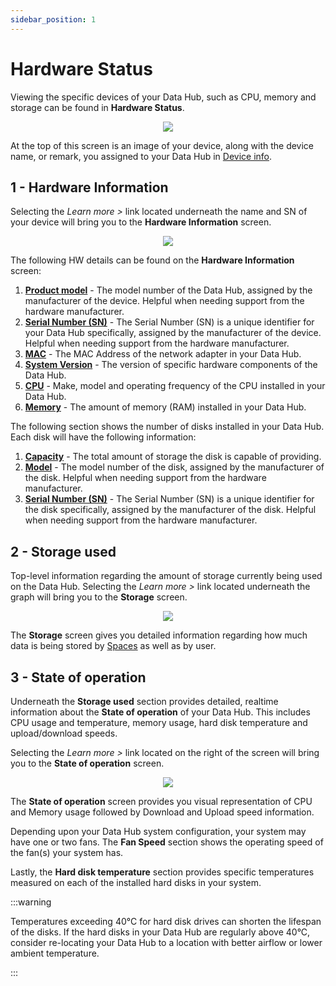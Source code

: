 ```yaml
---
sidebar_position: 1
---
```


# Hardware Status
Viewing the specific devices of your Data Hub, such as CPU, memory and storage can be found in **Hardware Status**.

<p align="center">
<img src={require("./settings-hardware-status-home.png").default} style={{transform:'scale(1.0)'}} />
</p>

At the top of this screen is an image of your device, along with the device name, or remark, you assigned to your Data Hub in [Device info](settings-device-info.md).

## 1 - Hardware Information
Selecting the *Learn more >* link located underneath the name and SN of your device will bring you to the **Hardware Information** screen.

<p align="center">
<img src={require("./settings-hardware-status-hw-information.png").default} style={{transform:'scale(1.00)'}} />
</p>

The following HW details can be found on the **Hardware Information** screen:

1. **<u>Product model</u>** - The model number of the Data Hub, assigned by the manufacturer of the device.  Helpful when needing support from the hardware manufacturer.
2. **<u>Serial Number (SN)</u>** - The Serial Number (SN) is a unique identifier for your Data Hub specifically, assigned by the manufacturer of the device.  Helpful when needing support from the hardware manufacturer.
3. **<u>MAC</u>** - The MAC Address of the network adapter in your Data Hub.
4. **<u>System Version</u>** - The version of specific hardware components of the Data Hub.
5. **<u>CPU</u>** - Make, model and operating frequency of the CPU installed in your Data Hub.
6. **<u>Memory</u>** - The amount of memory (RAM) installed in your Data Hub.

The following section shows the number of disks installed in your Data Hub.  Each disk will have the following information:

1. **<u>Capacity</u>** - The total amount of storage the disk is capable of providing.
2. **<u>Model</u>** - The model number of the disk, assigned by the manufacturer of the disk.  Helpful when needing support from the hardware manufacturer.
3. **<u>Serial Number (SN)</u>** - The Serial Number (SN) is a unique identifier for the disk specifically, assigned by the manufacturer of the disk.  Helpful when needing support from the hardware manufacturer.

## 2 - Storage used
Top-level information regarding the amount of storage currently being used on the Data Hub.  Selecting the *Learn more >* link located underneath the graph will bring you to the **Storage** screen.

<p align="center">
<img src={require("./settings-hardware-status-storage.png").default} style={{transform:'scale(1.00)'}} />
</p>

The **Storage** screen gives you detailed information regarding how much data is being stored by [Spaces](../../concepts/spaces.md) as well as by user.

## 3 - State of operation
Underneath the **Storage used** section provides detailed, realtime information about the **State of operation** of your Data Hub.  This includes CPU usage and temperature, memory usage, hard disk temperature and upload/download speeds.

Selecting the *Learn more >* link located on the right of the screen will bring you to the **State of operation** screen.

<p align="center">
<img src={require("./settings-hardware-status-operation.png").default} style={{transform:'scale(1.00)'}} />
</p>

The **State of operation** screen provides you visual representation of CPU and Memory usage followed by Download and Upload speed information. 

Depending upon your Data Hub system configuration, your system may have one or two fans.  The **Fan Speed** section shows the operating speed of the fan(s) your system has.

Lastly, the **Hard disk temperature** section provides specific temperatures measured on each of the installed hard disks in your system.  

:::warning

Temperatures exceeding 40°C for hard disk drives can shorten the lifespan of the disks.  If the hard disks in your Data Hub are regularly above 40°C, consider re-locating your Data Hub to a location with better airflow or lower ambient temperature.

:::